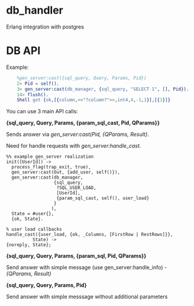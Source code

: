 db_handler
==========

Erlang integration with postgres

DB API
======

Example: 

```erlang
    %gen_server:cast({sql_query, Query, Params, Pid})
    2> Pid = self().
    3> gen_server:cast(db_manager, {sql_query, "SELECT 1", [], Pid}).
    14> flush().
    Shell got {ok,[{column,<<"?column?">>,int4,4,-1,1}],[{1}]}
```

You can use 3 main API calls:

**{sql_query, Query, Params, {param_sql_cast, Pid, QParams}}**

Sends answer via *gen_server:cast(Pid, {QParams, Result}*. 

Need for handle requests with *gen_server:handle_cast*.

    %% example gen_server realization
    init([UserId]) ->
      process_flag(trap_exit, true),
      gen_server:cast(Out, {add_user, self()}),
      gen_server:cast(db_manager,
                      {sql_query,
                       ?SQL_USER_LOAD,
                       [UserId],
                       {param_sql_cast, self(), user_load}
                      }
                     ),
      State = #user{},
      {ok, State}.
  
    % user load callbacks
    handle_cast({user_load, {ok, _Columns, [FirstRow | RestRows]}},
              State) ->
    {noreply, State};

**{sql_query, Query, Params, {param_sql, Pid, QParams}}**

Send answer with simple message (use gen_server:handle_info) - *{QParams, Result}*

**{sql_query, Query, Params, Pid}**

Send answer with simple messsage without additional parameters

